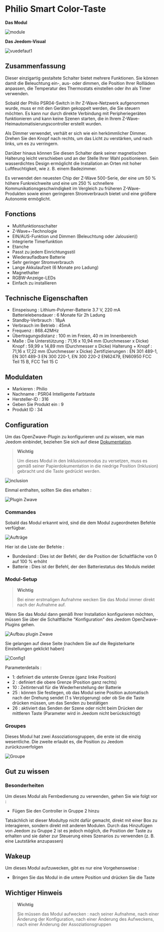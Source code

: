 # Philio Smart Color-Taste

**Das Modul**

![module](images/philio.psr04/module.jpg)

**Das Jeedom-Visual**

![vuedefaut1](images/philio.psr04/vuedefaut1.jpg)

## Zusammenfassung

Dieser einzigartig gestaltete Schalter bietet mehrere Funktionen. Sie können damit die Beleuchtung ein-, aus- oder dimmen, die Position Ihrer Rollläden anpassen, die Temperatur des Thermostats einstellen oder ihn als Timer verwenden.

Sobald der Philio PSR04-Switch in Ihr Z-Wave-Netzwerk aufgenommen wurde, muss er mit den Geräten gekoppelt werden, die Sie steuern möchten. Es kann nur durch direkte Verbindung mit Peripheriegeräten funktionieren und kann keine Szenen starten, die in Ihrem Z-Wave-Heimautomatisierungscontroller erstellt wurden.

Als Dimmer verwendet, verhält er sich wie ein herkömmlicher Dimmer. Drehen Sie den Knopf nach rechts, um das Licht zu verstärken, und nach links, um es zu verringern.

Darüber hinaus können Sie diesen Schalter dank seiner magnetischen Halterung leicht verschieben und an der Stelle Ihrer Wahl positionieren. Sein wasserdichtes Design ermöglicht die Installation an Orten mit hoher Luftfeuchtigkeit, wie z. B. einem Badezimmer.

Es verwendet den neuesten Chip der Z-Wave 500-Serie, der eine um 50 % höhere Funkreichweite und eine um 250 % schnellere Kommunikationsgeschwindigkeit im Vergleich zu früheren Z-Wave-Produkten sowie einen geringeren Stromverbrauch bietet und eine größere Autonomie ermöglicht.

## Fonctions

-   Multifunktionsschalter
-   Z-Wave+-Technologie
-   EIN/AUS-Funktion und Dimmen (Beleuchtung oder Jalousien))
-   Integrierte Timerfunktion
-   Etanche
-   Passt zu jedem Einrichtungsstil
-   Wiederaufladbare Batterie
-   Sehr geringer Stromverbrauch
-   Lange Akkulaufzeit (6 Monate pro Ladung)
-   Magnethalter
-   RGBW-Anzeige-LEDs
-   Einfach zu installieren

## Technische Eigenschaften

-   Einspeisung : Lithium-Polymer-Batterie 3.7 V, 220 mA Batterielebensdauer : 6 Monate für 2h Ladung
-   Standby-Verbrauch : 18µA
-   Verbrauch im Betrieb : 45mA
-   Frequenz : 868.42MHz
-   Übertragungsdistanz : 100 m im Freien, 40 m im Innenbereich
-   Maße : Die Unterstützung : 71,16 x 10,94 mm (Durchmesser x Dicke) Knopf : 59,99 x 14,89 mm (Durchmesser x Dicke) Halterung + Knopf : 71,16 x 17,22 mm (Durchmesser x Dicke) Zertifizierungen : EN 301 489-1, EN 301 489-3 EN 300 220-1, EN 300 220-2 EN62479, EN60950 FCC Teil 15 B, FCC Teil 15 C

## Moduldaten

-   Markieren : Philio
-   Nachname : PSR04 Intelligente Farbtaste
-   Hersteller-ID : 316
-   Geben Sie Produkt ein : 9
-   Produkt ID : 34

## Configuration

Um das OpenZwave-Plugin zu konfigurieren und zu wissen, wie man Jeedom einbindet, beziehen Sie sich auf diese [Dokumentation](https://doc.jeedom.com/de_DE/plugins/automation%20protocol/openzwave/).

> **Wichtig**
>
> Um dieses Modul in den Inklusionsmodus zu versetzen, muss es gemäß seiner Papierdokumentation in die niedrige Position (Inklusion) gebracht und die Taste gedrückt werden.

![inclusion](images/philio.psr04/inclusion.jpg)

Einmal enthalten, sollten Sie dies erhalten :

![Plugin Zwave](images/philio.psr04/information.jpg)

### Commandes

Sobald das Modul erkannt wird, sind die dem Modul zugeordneten Befehle verfügbar.

![Aufträge](images/philio.psr04/commandes.jpg)

Hier ist die Liste der Befehle :

-   Bundesland : Dies ist der Befehl, der die Position der Schaltfläche von 0 auf 100 % erhöht
-   Batterie : Dies ist der Befehl, der den Batteriestatus des Moduls meldet

### Modul-Setup

> **Wichtig**
>
> Bei einer erstmaligen Aufnahme wecken Sie das Modul immer direkt nach der Aufnahme auf.

Wenn Sie das Modul dann gemäß Ihrer Installation konfigurieren möchten, müssen Sie über die Schaltfläche "Konfiguration" des Jeedom OpenZwave-Plugins gehen.

![Aufbau plugin Zwave](images/plugin/bouton_configuration.jpg)

Sie gelangen auf diese Seite (nachdem Sie auf die Registerkarte Einstellungen geklickt haben)

![Config1](images/philio.psr04/config1.jpg)

Parameterdetails :

-   1: definiert die unterste Grenze (ganz linke Position)
-   2 : definiert die obere Grenze (Position ganz rechts)
-   10 : Zeitintervall für die Wiederherstellung der Batterie
-   25 : können Sie festlegen, ob das Modul seine Position automatisch nach der Drehung sendet (1 s Verzögerung) oder ob Sie die Taste drücken müssen, um das Senden zu bestätigen
-   26 : aktiviert das Senden der Szene oder nicht beim Drücken der mittleren Taste (Parameter wird in Jeedom nicht berücksichtigt)

### Groupes

Dieses Modul hat zwei Assoziationsgruppen, die erste ist die einzig wesentliche. Die zweite erlaubt es, die Position zu Jeedom zurückzuverfolgen

![Groupe](images/philio.psr04/groupe.jpg)

## Gut zu wissen

### Besonderheiten

Um dieses Modul als Fernbedienung zu verwenden, gehen Sie wie folgt vor :

-   Fügen Sie den Controller in Gruppe 2 hinzu

Tatsächlich ist dieser Modultyp nicht dafür gemacht, direkt mit einer Box zu interagieren, sondern direkt mit anderen Modulen. Durch das Hinzufügen von Jeedom zu Gruppe 2 ist es jedoch möglich, die Position der Taste zu erhalten und sie daher zur Steuerung eines Szenarios zu verwenden (z. B. eine Lautstärke anzupassen)

## Wakeup

Um dieses Modul aufzuwecken, gibt es nur eine Vorgehensweise :

-   Bringen Sie das Modul in die untere Position und drücken Sie die Taste

## Wichtiger Hinweis

> **Wichtig**
>
> Sie müssen das Modul aufwecken : nach seiner Aufnahme, nach einer Änderung der Konfiguration, nach einer Änderung des Aufweckens, nach einer Änderung der Assoziationsgruppen
